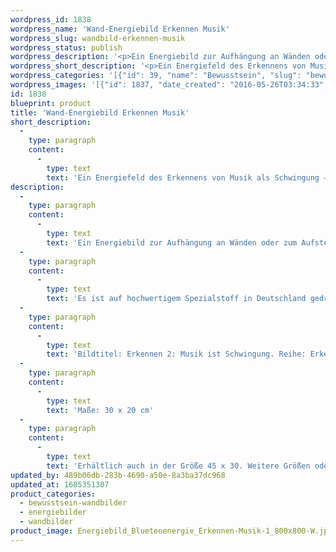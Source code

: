 ```yaml
---
wordpress_id: 1838
wordpress_name: 'Wand-Energiebild Erkennen Musik'
wordpress_slug: wandbild-erkennen-musik
wordpress_status: publish
wordpress_description: '<p>Ein Energiebild zur Aufhängung an Wänden oder zum Aufstellen im Raum mit einem aktivierbaren Schwingungsfeld zu: Erkenntnis – Klänge – Töne – Musik: Erkennen umfasst hier den Vorgang des Wahrnehmens sowie der darauf folgenden bewusstseinsbildenden Prozesse. Musik zu erkennen als etwas, das weitaus mehr als die hörbaren Klänge ist, kann eine neue Sicht auf die Welt öffnen.</p><p>Es ist auf hochwertigem Spezialstoff in Deutschland gedruckt und sorgfältig in Handarbeit auf Holzkeilrahmen aufgezogen. Laut Herstellerangaben ist der farbintensive Druck 70 Jahre lichtecht, waschbar und in einem umweltorientierten Verfahren hergestellt. Der Oberstoff ist mit einer Spezialbeschichtung unterfüttert, so dass, bei Aufhängung an der Wand, der rückseitige Holzrahmen auch bei hellen Farben unsichtbar ist.</p><p>Bildtitel: Erkennen 2: Musik ist Schwingung. Reihe: Erkennen</p><p>Maße: 30 x 20 cm</p><p>Erhältlich auch in der Größe 45 x 30. Weitere Größen oder andere Seitenverhältnisse, sind bis 200 cm individuell für Sie innerhalb weniger Tage herstellbar. Bitte kontaktieren Sie uns hierfür unter <a href="mailto:info@elvedenverlag.de">info@elvedenverlag.de</a>.</p><p><a href="https://my.feenbaum.de/anwendung-energie-wandbilder/">Anwendungshinweise</a>      <a href="https://my.feenbaum.de/produktinformation-wandbilder/">Produktinformationen</a></p>'
wordpress_short_description: '<p>Ein Energiefeld des Erkennens von Musik als Schwingung – über die hörbaren Töne hinaus</p>'
wordpress_categories: '[{"id": 39, "name": "Bewusstsein", "slug": "bewusstsein-wandbilder"}, {"id": 22, "name": "Energiebilder", "slug": "energiebilder"}, {"id": 24, "name": "Wandbilder", "slug": "wandbilder"}]'
wordpress_images: '[{"id": 1837, "date_created": "2016-05-26T03:34:33", "date_created_gmt": "2016-05-25T23:34:33", "date_modified": "2016-05-26T03:34:33", "date_modified_gmt": "2016-05-25T23:34:33", "src": "https://my.feenbaum.de/wp-content/uploads/2016/05/Energiebild_Bluetenenergie_Erkennen-Musik-1_800x800-W.jpg", "name": "Energiebild_Bluetenenergie_Erkennen Musik 1_800x800-W", "alt": ""}]'
id: 1838
blueprint: product
title: 'Wand-Energiebild Erkennen Musik'
short_description:
  -
    type: paragraph
    content:
      -
        type: text
        text: 'Ein Energiefeld des Erkennens von Musik als Schwingung – über die hörbaren Töne hinaus'
description:
  -
    type: paragraph
    content:
      -
        type: text
        text: 'Ein Energiebild zur Aufhängung an Wänden oder zum Aufstellen im Raum mit einem aktivierbaren Schwingungsfeld zu: Erkenntnis – Klänge – Töne – Musik: Erkennen umfasst hier den Vorgang des Wahrnehmens sowie der darauf folgenden bewusstseinsbildenden Prozesse. Musik zu erkennen als etwas, das weitaus mehr als die hörbaren Klänge ist, kann eine neue Sicht auf die Welt öffnen.'
  -
    type: paragraph
    content:
      -
        type: text
        text: 'Es ist auf hochwertigem Spezialstoff in Deutschland gedruckt und sorgfältig in Handarbeit auf Holzkeilrahmen aufgezogen. Laut Herstellerangaben ist der farbintensive Druck 70 Jahre lichtecht, waschbar und in einem umweltorientierten Verfahren hergestellt. Der Oberstoff ist mit einer Spezialbeschichtung unterfüttert, so dass, bei Aufhängung an der Wand, der rückseitige Holzrahmen auch bei hellen Farben unsichtbar ist.'
  -
    type: paragraph
    content:
      -
        type: text
        text: 'Bildtitel: Erkennen 2: Musik ist Schwingung. Reihe: Erkennen'
  -
    type: paragraph
    content:
      -
        type: text
        text: 'Maße: 30 x 20 cm'
  -
    type: paragraph
    content:
      -
        type: text
        text: 'Erhältlich auch in der Größe 45 x 30. Weitere Größen oder andere Seitenverhältnisse, sind bis 200 cm individuell für Sie innerhalb weniger Tage herstellbar. Bitte kontaktieren Sie uns hierfür unter info@elvedenverlag.de.'
updated_by: 489b06db-283b-4690-a50e-8a3ba37dc968
updated_at: 1685351307
product_categories:
  - bewusstsein-wandbilder
  - energiebilder
  - wandbilder
product_image: Energiebild_Bluetenenergie_Erkennen-Musik-1_800x800-W.jpg
---
```

